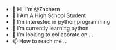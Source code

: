 - 👋 Hi, I’m @Zachern
- 🏫 I Am A High School Student
- 👀 I’m interested in python programming 
- 🌱 I’m currently learning python 
- 💞️ I’m looking to collaborate on ...
- 📫 How to reach me ...
